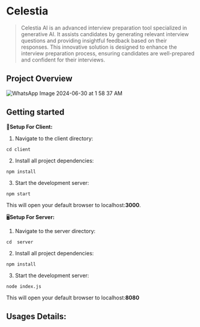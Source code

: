# Celestia
>  Celestia AI is an advanced interview preparation tool specialized in generative AI. It assists candidates by generating relevant interview questions and providing insightful feedback based on their responses. This innovative solution is designed to enhance the interview preparation process, ensuring candidates are well-prepared and confident for their interviews.
> 
## Project Overview
![WhatsApp Image 2024-06-30 at 1 58 37 AM](https://github.com/SmritiSadhu/Celestia/assets/103137871/86826719-8d1f-4ea0-8086-7a116b7cb91f)
## Getting started
:bust_in_silhouette:**Setup For Client:**
1. Navigate to the client directory:
```
cd client
```
2. Install all project dependencies:
```
npm install
```
3. Start the development server:
```
npm start
```
This will open your default browser to localhost:**3000**.

:desktop_computer:**Setup For Server:**
1. Navigate to the server directory:
```
cd  server
```
2. Install all project dependencies:
```
npm install
```
3. Start the development server:
```
node index.js
```
This will open your default browser to localhost:**8080**

## Usages Details:

